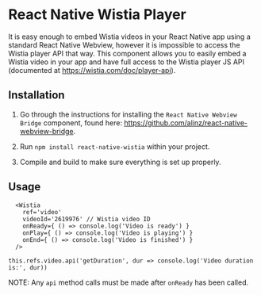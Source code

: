 # React Native Wistia Player

It is easy enough to embed Wistia videos in your React Native app using a standard
React Native Webview, however it is impossible to access the Wistia player API that way.
This component allows you to easily embed a Wistia video in your app and have full access to
the Wistia player JS API (documented at https://wistia.com/doc/player-api).

## Installation

1. Go through the instructions for installing the
`React Native Webview Bridge` component, found here: https://github.com/alinz/react-native-webview-bridge.

2. Run `npm install react-native-wistia` within your project.

3. Compile and build to make sure everything is set up properly.

## Usage

```
  <Wistia
    ref='video'
    videoId='2619976' // Wistia video ID
    onReady={ () => console.log('Video is ready') }
    onPlay={ () => console.log('Video is playing') }
    onEnd={ () => console.log('Video is finished') }
  />
```

`this.refs.video.api('getDuration', dur => console.log('Video duration is:', dur))`

NOTE: Any `api` method calls must be made after `onReady` has been called.
